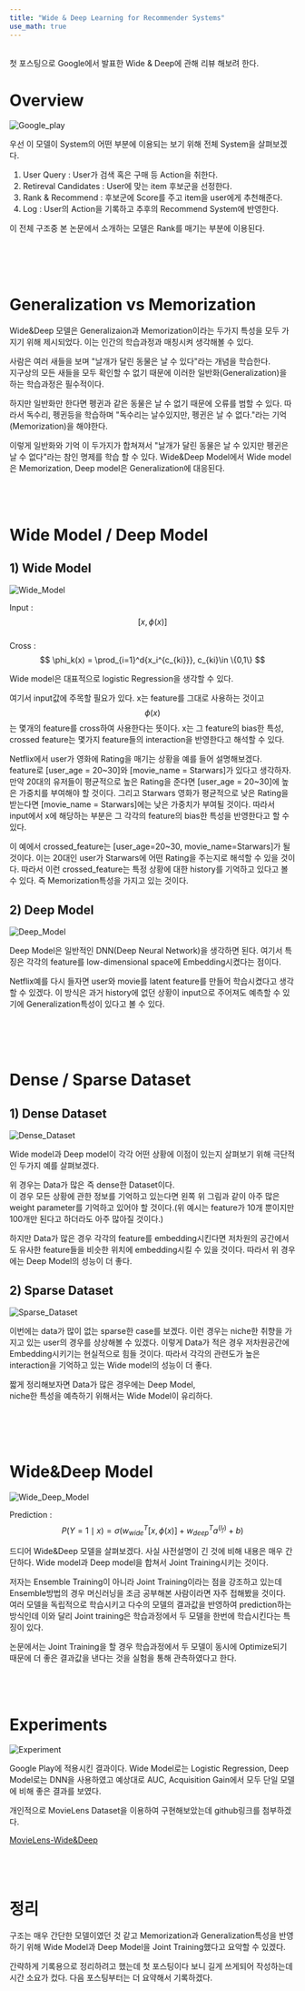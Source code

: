 ```yaml
---
title: "Wide & Deep Learning for Recommender Systems"
use_math: true
---
```


<br/>  
첫 포스팅으로 Google에서 발표한 Wide & Deep에 관해 리뷰 해보려 한다.    
<br/>

# Overview

![Google_play](../img/wide_n_deep/Google_play.png)

우선 이 모델이 System의 어떤 부분에 이용되는 보기 위해 전체 System을 살펴보겠다.

1. User Query : User가 검색 혹은 구매 등 Action을 취한다.
2. Retireval Candidates : User에 맞는 item 후보군을 선정한다.
3. Rank & Recommend : 후보군에 Score를 주고 item을 user에게 추천해준다.
4. Log : User의 Action을 기록하고 추후의 Recommend System에 반영한다.

이 전체 구조중 본 논문에서 소개하는 모델은 Rank를 매기는 부분에 이용된다.  
<br/><br/><br/><br/>

# Generalization vs Memorization

Wide&Deep 모델은 Generalizaion과 Memorization이라는 두가지 특성을 모두 가지기 위해 제시되었다. 이는 인간의 학습과정과 매칭시켜 생각해볼 수 있다.  

사람은 여러 새들을 보며 "날개가 달린 동물은 날 수 있다"라는 개념을 학습한다.  
지구상의 모든 새들을 모두 확인할 수 없기 때문에 이러한 일반화(Generalization)을 하는 학습과정은 필수적이다.  

하지만 일반화만 한다면 펭귄과 같은 동물은 날 수 없기 때문에 오류를 범할 수 있다. 따라서 독수리, 펭귄등을 학습하며 "독수리는 날수있지만, 펭귄은 날 수 없다."라는 기억(Memorization)을 해야한다.  

이렇게 일반화와 기억 이 두가지가 합쳐져서 "날개가 달린 동물은 날 수 있지만 펭귄은 날 수 없다"라는 참인 명제를 학습 할 수 있다.  Wide&Deep Model에서 Wide model은 Memorization, Deep model은 Generalization에 대응된다.
<br/><br/><br/><br/>

# Wide Model / Deep Model

## 1) Wide Model
![Wide_Model](../img/wide_n_deep/Wide_model.png)

Input : $$ [x, \phi(x)] $$  
Cross : $$ \phi_k(x) = \prod_{i=1}^d{x_i^{c_{ki}}},    c_{ki}\in  \{0,1\} $$

Wide model은 대표적으로 logistic Regression을 생각할 수 있다.  

여기서 input값에 주목할 필요가 있다. 
x는 feature를 그대로 사용하는 것이고  
$$\phi(x)$$는 몇개의 feature를 cross하여 사용한다는 뜻이다. x는 그 feature의 bias한 특성, crossed feature는 몇가지 feature들의 interaction을 반영한다고 해석할 수 있다.  

Netflix에서 user가 영화에 Rating을 매기는 상황을 예를 들어 설명해보겠다.  
feature로 [user_age = 20~30]와 [movie_name = Starwars]가 있다고 생각하자. 만약 20대의 유저들이 평균적으로 높은 Rating을 준다면 [user_age = 20~30]에 높은 가중치를 부여해야 할 것이다.
그리고 Starwars 영화가 평균적으로 낮은 Rating을 받는다면 [movie_name = Starwars]에는 낮은 가중치가 부여될 것이다. 따라서 input에서 x에 해당하는 부분은 그 각각의 feature의 bias한 특성을 반영한다고 할 수 있다.  

이 예에서 crossed_feature는 [user_age=20~30, movie_name=Starwars]가 될 것이다. 이는 20대인 user가 Starwars에 어떤 Rating을 주는지로 해석할 수 있을 것이다.
따라서 이런 crossed_feature는 특정 상황에 대한 history를 기억하고 있다고 볼 수 있다. 즉 Memorization특성을 가지고 있는 것이다.

## 2) Deep Model
![Deep_Model](../img/wide_n_deep/Deep_model.png)

Deep Model은 일반적인 DNN(Deep Neural Network)을 생각하면 된다. 여기서 특징은 각각의 feature를 low-dimensional space에 Embedding시켰다는 점이다.  

Netflix예를 다시 들자면 user와 movie를 latent feature를 만들어 학습시켰다고 생각할 수 있겠다. 이 방식은 과거 history에 없던 상황이 input으로 주어져도 예측할 수 있기에
Generalization특성이 있다고 볼 수 있다.  
<br/><br/><br/><br/>

# Dense / Sparse Dataset

## 1) Dense Dataset
![Dense_Dataset](../img/wide_n_deep/Dense_Dataset.png)

Wide model과 Deep model이 각각 어떤 상황에 이점이 있는지 살펴보기 위해 극단적인 두가지 예를 살펴보겠다.  

위 경우는 Data가 많은 즉 dense한 Dataset이다.  
이 경우 모든 상황에 관한 정보를 기억하고 있는다면 왼쪽 위 그림과 같이 아주 많은 weight parameter를 기억하고 있어야 할 것이다.(위 예시는 feature가 10개 뿐이지만 100개만 된다고 하더라도 아주 많아질 것이다.)  

하지만 Data가 많은 경우 각각의 feature를 embedding시킨다면 저차원의 공간에서도 유사한 feature들을 비슷한 위치에 embedding시킬 수 있을 것이다. 따라서 위 경우에는 Deep Model의 성능이 더 좋다.

## 2) Sparse Dataset
![Sparse_Dataset](../img/wide_n_deep/Sparse_Dataset.png)

이번에는 data가 많이 없는 sparse한 case를 보겠다. 이런 경우는 niche한 취향을 가지고 있는 user의 경우를 상상해볼 수 있겠다. 이렇게 Data가 적은 경우 저차원공간에 Embedding시키기는 현실적으로 힘들 것이다. 따라서 각각의 관련도가 높은 interaction을 기억하고 있는 Wide model의 성능이 더 좋다.  

짧게 정리해보자면 Data가 많은 경우에는 Deep Model,  
niche한 특성을 예측하기 위해서는 Wide Model이 유리하다.  
<br/><br/><br/><br/>

# Wide&Deep Model
![Wide_Deep_Model](../img/wide_n_deep/Wide_Deep_Model.png)  

Prediction : $$ P(Y=1\mid x) = \sigma(w^T_{wide}{[x,\phi(x)]}+w^T_{deep}a^{(l_f)}+b) $$

드디어 Wide&Deep 모델을 살펴보겠다. 사실 사전설명이 긴 것에 비해 내용은 매우 간단하다. Wide model과 Deep model을 합쳐서 Joint Training시키는 것이다.  

저자는 Ensemble Training이 아니라 Joint Training이라는 점을 강조하고 있는데 Ensemble방법의 경우 머신러닝을 조금 공부해본 사람이라면 자주 접해봤을 것이다.  
여러 모델을 독립적으로 학습시키고 다수의 모델의 결과값을 반영하여 prediction하는 방식인데 이와 달리 Joint training은 학습과정에서 두 모델을 한번에 학습시킨다는 특징이 있다.  

논문에서는 Joint Training을 할 경우 학습과정에서 두 모델이 동시에 Optimize되기 때문에 더 좋은 결과값을 낸다는 것을 실험을 통해 관측하였다고 한다.
<br/><br/><br/><br/>

# Experiments
![Experiment](../img/wide_n_deep/Experiment.png)

Google Play에 적용시킨 결과이다. Wide Model로는 Logistic Regression, Deep Model로는 DNN을 사용하였고 예상대로 AUC, Acquisition Gain에서 모두 단일 모델에 비해 좋은 결과를 보였다.  

개인적으로 MovieLens Dataset을 이용하여 구현해보았는데 github링크를 첨부하겠다.  

[MovieLens-Wide&Deep](https://github.com/LJS-Student/RecommendSystem/tree/main/Wide_n_Deep)
<br/><br/><br/><br/>

# 정리   

구조는 매우 간단한 모델이였던 것 같고 Memorization과 Generalization특성을 반영하기 위해 Wide Model과 Deep Model을 Joint Training했다고 요악할 수 있겠다.  

간략하게 기록용으로 정리하려고 했는데 첫 포스팅이다 보니 길게 쓰게되어 작성하는데 시간 소요가 컸다. 다음 포스팅부터는 더 요약해서 기록하겠다. 